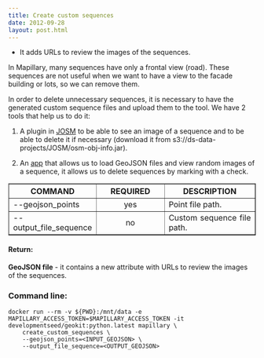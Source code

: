 ```yaml
---
title: Create custom sequences
date: 2012-09-28
layout: post.html
---
```


- It adds URLs to review the images of the sequences.

In Mapillary, many sequences have only a frontal view (road). These sequences are not useful when we want to have a view to the facade building or lots, so we can remove them.

In order to delete unnecessary sequences, it is necessary to have the generated custom sequence files and upload them to the tool. We have 2 tools that help us to do it:
1. A plugin in [JOSM](https://josm.openstreetmap.de/) to be able to see an image of a sequence and to be able to delete it if necessary (download it from s3://ds-data-projects/JOSM/osm-obj-info.jar). 

2. An [app](https://filter_sequences.surge.sh/) that allows us to load GeoJSON files and view random images of a sequence, it allows us to delete sequences by marking with a check.

<table border cellpadding="5">
	<tr>
		<th style="width: 30%;">COMMAND</th> 
        <th style="width: 30%;">REQUIRED</th> 
        <th style="width: 40%;">DESCRIPTION</th>
	</tr>
	<tr>
		<td style="text-align: justify; vertical-align: middle;">--geojson_points</td> 
        <td style="text-align: center; vertical-align: middle;">yes</td>
        <td style="text-align: justify; vertical-align: middle;">Point file path.</td>
	</tr>
	<tr>
		<td style="text-align: justify; vertical-align: middle;">--output_file_sequence</td> 
        <td style="text-align: center; vertical-align: middle;">no</td>
        <td style="text-align: justify; vertical-align: middle;">Custom sequence file path.</td>
	</tr>          
</table>

#### Return:

**GeoJSON file** - it contains a new attribute with URLs to review the images of the sequences.

### Command line:

```
docker run --rm -v ${PWD}:/mnt/data -e MAPILLARY_ACCESS_TOKEN=$MAPILLARY_ACCESS_TOKEN -it developmentseed/geokit:python.latest mapillary \
    create_custom_sequences \
    --geojson_points=<INPUT_GEOJSON> \
    --output_file_sequence=<OUTPUT_GEOJSON> 
```


